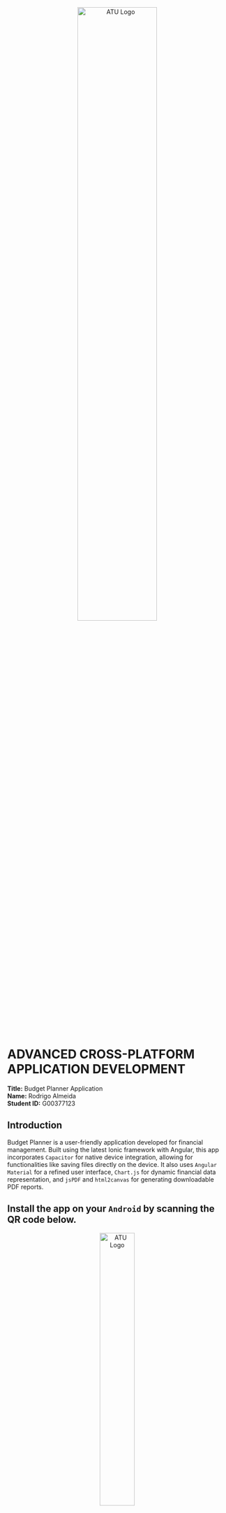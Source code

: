 <div align="center">
    <img src="./src/assets/ATU_Logo-removebg-preview.png" width="60%" alt="ATU Logo">
</div>



# ADVANCED CROSS-PLATFORM APPLICATION DEVELOPMENT

**Title:** Budget Planner Application <br>
**Name:** Rodrigo Almeida <br> 
**Student ID:** G00377123

## Introduction

Budget Planner is a user-friendly application developed for financial management. Built using the latest Ionic framework with Angular, this app incorporates `Capacitor` for native device integration, allowing for functionalities like saving files directly on the device.
It also uses `Angular Material` for a refined user interface, `Chart.js` for dynamic financial data representation, and `jsPDF` and `html2canvas` for generating downloadable PDF reports.

## Install the app on your `Android` by scanning the QR code below.

<div align="center">
    <img src="./src/assets/installApp.png" width="40%" alt="ATU Logo">
</div>
## Key Components

## Services:
1. **AddBudgetService**: Manages budget-related operations.

    Methods:
    - `getBudgetById()`: Retrieves a budget by its ID.
    - `getCurrentBudget()`: Fetches the current budget for the authenticated user.
    - `createBudget()`: Creates a new budget.
    - `updateBudget()`: Updates a budget.
    - `deleteBudget()`: Deletes a budget.
    - `createExpense()`: Creates an expense for a specific budget.
    - `updateExpense()`: Updates an expense for a specific budget.
    - `updateRemainingAmount()`: Updates the remaining amount of a budget.

2. **AuthService**: Handles user authentication and profile management.

    Methods:
    - `register()`: Registers a new user.
    - `login()`: Logs in a user.
    - `logout()`: Logs out the current user.
    - `resetPw()`: Sends a password reset email.

3. **ChartService**: Manages chart creation and rendering using Chart.js.

    Methods:
    - `fetchData()`: Retrieves chart data.
    - `generateChart()`: Generates a new chart.
    - `renderDoughnutChart()`: Renders a doughnut chart.
    - `renderBarChart()`: Renders a bar chart.

4. **ExpenseUpdateService**: Provides a mechanism to notify components about expense updates.

    Methods:
    - `notifyExpenseAdded()`: Notifies that a new expense has been added.

5. **ExportDataService**: Handles exporting data to PDF using jsPDF and html2canvas.

    Methods:
    - `exportToPDF()`: Exports content to a PDF file.
    - `savePDF()`: Saves the generated PDF to the device.

## Components:

1. **AddBudgetPage** ***(STANDALONE)***: Allows users to add a new budget.

    Methods:
    - `addBudget()`: Adds a new budget.
    - `closeModal()`: Closes the modal.

2. **AddExpensePage**: This enables users to add expenses to a budget.
Expense addition, budget detail loading, doughnut chart rendering, alert and modal handling.

    Methods:
    - `loadBudgetDetails()`: Loads the details of a specific budget.
    - `deleteExpense()`: Deletes an expense.
    - `toggleDoughnutChart()`: Toggles the visibility of the doughnut chart.
    - `prepareDoughnutChartData()`: prepare the data for the doughnut chart.
    - `getIconForExpense()`: gets the icon based on the expense title.
    - `exportData()`: method to export the data

3. **Add-expense-modal**: This class is used to manage the add-expense modal page. It injects `{ ModalController } from '@ionic/angular'`. Expense category selection, form submission for expense addition.

    Methods:
    - `addExpense()`: Method to add an expense.
    - `closeModal()`: Method to close the modal.

4. **Download-Viewer-Modal**: This class displays downloadable content injecting `{ ModalController } from '@ionic/angular'`. Presents generated PDFs for download.

    Methods:
    - `closeModal()`: Method to close the modal.


4. **HomePage**: The main dashboard shows an overview of budgets. User authentication, form handling, alerts for feedback.

    Methods:
    - `getBadgeColor(remainingAmount: number | undefined)`: Returns the badge color based on the remaining amount.
    - `getFontColor(remainingAmount: number | undefined)`: Returns the font color based on the remaining amount
    - `loadBudgets()`: Loads all budgets for the current user.
    - `deleteBudget()`: Deletes a budget.
    - `editBudget()`: Opens the modal to edit a budget.
    - `openUpdateInput()`: Opens the update input alert for a budget.

4. **InsightPage**: Provides insights and analytics of the user's budgets. Bar chart representation of budgets, data filtering and preparation.

    Methods:
    - `prepareBarChartData()`: Prepares data for the bar chart.

5. **LoginPage**: Manages user login and registration.

    Methods:
    - `register()`: Registers a new user.
    - `login()`: Authenticates a user.
    - `sendReset()`: Sends a password reset email.



## Application Flow
- **User Authentication**: Managed by the LoginPage.
- **Budget Management**: Users create and manage budgets via the HomePage and AddBudgetDetailsPage.
- **Expense Tracking**: Expenses are added and managed on the AddExpensePage.
- **Data Analysis and Reporting**: InsightsPage provides financial analytics using charts.
- **Data Export**: Users can export data to PDF using the ExportDataService.


 
## This repo can be cloned following the instructions below:

**Prerequisites:**

- **Node.js**: A JavaScript runtime built on Chrome's V8 JavaScript engine. Download Node.js
- **npm**: A package manager for JavaScript, included with Node.js.
- **Ionic CLI**: The command-line interface for Ionic. Install it globally using npm:

    ```
    npm install -g @ionic/cli
    ```
- **Angular CLI**: A command-line interface for Angular. Install it globally using npm:
    ```
    npm install -g @angular/cli
    ```
- **Angular Material**: UI component library for Angular. 
    ```
    ng add @angular/material
    ```
- **Chart.js**: Simple JavaScript charting.
    ```
    npm install chart.js
    ```
- **jsPDF**: Client-side JavaScript PDF generation. 
    ```
    npm install jspdf
    ```
- **html2canvas**: Screenshot captures with JavaScript. 
    ```
    npm install html2canvas
    ```


## Cloning the Repository
1. **Clone the Repository**: Use the git clone command to clone the repository:

    ```
    git clone git@github.com:rodAlm08/acpad_project.git
    ```
2. **Navigate to the Project Directory**:

    ```
    cd acpad_project
    ```

## Setting Up the Project
1. **Install Project Dependencies**: In the project directory, run:
    ```
    npm install
    ```
This command will install all necessary dependencies, including Angular Material, Chart.js, jsPDF, and html2canvas.

2. **Firebase Setup**:
- Ensure the Firebase CLI is installed. If not, install it globally using npm:

    ```
    npm install -g firebase-tools
    ```
- Log in to Firebase:
    ```
    firebase login
    ```
Follow the browser prompts to authenticate. This step is necessary for connecting to Firebase services like Firestore, and Authentication.

Configure Firebase in the Project:
- Make sure the Firebase configuration is properly set up in your project. This is typically found in the src/environments/environment.ts file for Angular projects. You should have something like:
    ```
    export const environment = {
    production: false,
    firebaseConfig: {
        apiKey: "your-api-key",
        authDomain: "your-project-auth-domain",
        projectId: "your-project-id",
        storageBucket: "your-project-storage-bucket",
        messagingSenderId: "your-messaging-sender-id",
        appId: "your-app-id",
        measurementId: "your-measurement-id"
    }
    };
    ```
Replace the placeholders with your actual Firebase project settings.

3. **Serve the Application Locally**: To view and test the app:

    ```
    ionic serve
    ```
The application should now be accessible at `http://localhost:8100`

# Roadblocks and Unfinished Functionality
While developing the Budget Planner Application, several challenges were encountered, and some functionalities remained incomplete.

## Roadblocks
1. **Firebase integration Complexity**: Integrating Firebase with Angular posed challenges, especially when handling real-time data updates.
2. **Chart rendering issues**: Encountered difficulties with dynamically updating Chart.js visualizations, especially when choosing between different types of charts.
3. **Appflow**: Issues with build configurations, and problems encountered during the build process in Appflow. Due to limited free credit, it was challenging.
4. **App Store deployment**: Deployment to the Google App Store faced a significant delay due to the identity verification process. The requirement to submit a passport copy and proof of address, and the lead time for verification, prevented the deployment of the app to the Google App Store.
<div align="center">
    <img src="./finance-manager/src/assets/google_ver.png" width="60%" alt="ATU Logo">
</div>


## Unfinished Functionality
1. **Budget Forecasting**: Future enhancements could include predictive analytics for budget planning.
2. **Notifications and Alerts**: Planned functionality for notifications about budget limits and expense tracking has not been implemented.
3. **Multi-Currency Support**: The application currently supports a single currency (€), with plans to include multi-currency functionalities that are yet to be realized.
4. **Accessibility Features**: Improvements in accessibility features for users with disabilities have not been fully addressed.

## Resources

* [YouTube](https://www.youtube.com/watch?v=sE08f4iuOhA) - Chart.js tutorial
* [YouTube](https://www.youtube.com/watch?v=U7RvTTF9dnk) - Building an Ionic App with Firebase Authentication
* [YouTube](https://www.youtube.com/watch?v=mlGehHg4oSA) - How to Create PDF Files with Ionic using PDFMake
* [YouTube](https://www.youtube.com/watch?v=QZ-CRdhxQbI) - Create PDF Files with Ionic and Capacitor using PDFMake
* [Angular Material](https://material.angular.io/) - Material Design components for Angular
* [YouTube](https://www.youtube.com/watch?v=S9XBYOCcOdA) -  Tutorial to Export HTML With Custom CSS Styles to PDF Document in Javascript
  

***
## End

[![Open in Codespaces](https://classroom.github.com/assets/launch-codespace-7f7980b617ed060a017424585567c406b6ee15c891e84e1186181d67ecf80aa0.svg)](https://classroom.github.com/open-in-codespaces?assignment_repo_id=12985430)